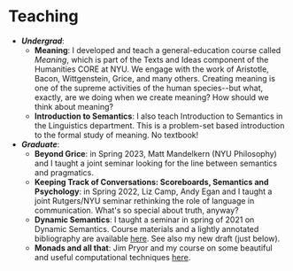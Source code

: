 # Teaching

* ***Undergrad***: 
  * **Meaning**: I developed and teach a general-education course called *Meaning*, which is part of the Texts and Ideas component of the Humanities CORE at NYU.  We engage with the work of Aristotle, Bacon, Wittgenstein, Grice, and many others.  Creating meaning is one of the supreme activities of the human species--but what, exactly, are we doing when we create meaning?  How should we think about meaning?  
  * **Introduction to Semantics**: I also teach Introduction to Semantics in the Linguistics department.  This is a problem-set based introduction to the formal study of meaning.  No textbook!
* ***Graduate***:
  * **Beyond Grice**: in Spring 2023, Matt Mandelkern (NYU Philosophy) and I taught a joint seminar looking for the line between semantics and pragmatics.
  * **Keeping Track of Conversations: Scoreboards, Semantics and Psychology**: in Spring 2022, Liz Camp, Andy Egan and I taught a joint Rutgers/NYU seminar rethinking the role of language in communication.  What's so special about truth, anyway?
  * **Dynamic Semantics**: I taught a seminar in spring of 2021 on Dynamic Semantics.  Course materials and a lightly annotated bibliography are available [here](https://github.com/cb125/Dynamics).  See also my new draft (just below).
  * **Monads and all that**: Jim Pryor and my course on some beautiful and useful computational techniques [here](http://www.jimpryor.net).
